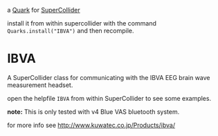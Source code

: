 a [Quark](http://supercollider-quarks.github.io/quarks/) for [SuperCollider](http://supercollider.github.io)

install it from within supercollider with the command `Quarks.install("IBVA")` and then recompile.

# IBVA
A SuperCollider class for communicating with the IBVA EEG brain wave measurement headset.

open the helpfile `IBVA` from within SuperCollider to see some examples.

**note:** This is only tested with v4 Blue VAS bluetooth system.

for more info see http://www.kuwatec.co.jp/Products/ibva/
